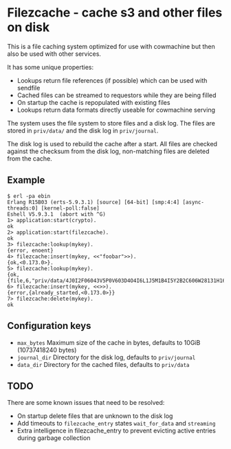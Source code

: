 Filezcache - cache s3 and other files on disk
=============================================

This is a file caching system optimized for use with cowmachine
but then also be used with other services.

It has some unique properties:

 * Lookups return file references (if possible) which can be used with sendfile
 * Cached files can be streamed to requestors while they are being filled
 * On startup the cache is repopulated with existing files
 * Lookups return data formats directly useable for cowmachine serving

The system uses the file system to store files and a disk log. The files are stored
in `priv/data/` and the disk log in `priv/journal`.

The disk log is used to rebuild the cache after a start. All files are checked against
the checksum from the disk log, non-matching files are deleted from the cache.

Example
-------

    $ erl -pa ebin
    Erlang R15B03 (erts-5.9.3.1) [source] [64-bit] [smp:4:4] [async-threads:0] [kernel-poll:false]
    Eshell V5.9.3.1  (abort with ^G)
    1> application:start(crypto).
    ok
    2> application:start(filezcache).
    ok
    3> filezcache:lookup(mykey).
    {error, enoent}
    4> filezcache:insert(mykey, <<"foobar">>).
    {ok,<0.173.0>}.
    5> filezcache:lookup(mykey).
    {ok,{file,6,"priv/data/4J0I2F06043V5P0V603D4O4I6L1J5M1B4I5Y2B2C606W28131H164Z421M4X6221"}}
    6> filezcache:insert(mykey, <<>>).
    {error,{already_started,<0.173.0>}}
    7> filezcache:delete(mykey).
    ok


Configuration keys
------------------

 * `max_bytes` Maximum size of the cache in bytes, defaults to 10GiB (10737418240 bytes)
 * `journal_dir` Directory for the disk log, defaults to `priv/journal`
 * `data_dir` Directory for the cached files, defaults to `priv/data`

TODO
----

There are some known issues that need to be resolved:

 * On startup delete files that are unknown to the disk log
 * Add timeouts to `filezcache_entry` states `wait_for_data` and `streaming`
 * Extra intelligence in filezcache_entry to prevent evicting active entries during garbage collection
